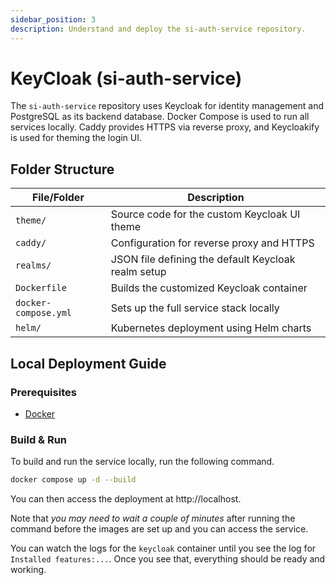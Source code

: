 ```yaml
---
sidebar_position: 3
description: Understand and deploy the si-auth-service repository.
---
```


# KeyCloak (si-auth-service)

The `si-auth-service` repository uses Keycloak for identity management and PostgreSQL as its backend database. Docker Compose is used to run all services locally. Caddy provides HTTPS via reverse proxy, and Keycloakify is used for theming the login UI.

## Folder Structure

| File/Folder           | Description                                                   |
|-----------------------|---------------------------------------------------------------|
| `theme/`              | Source code for the custom Keycloak UI theme                  |
| `caddy/`              | Configuration for reverse proxy and HTTPS                     |
| `realms/`             | JSON file defining the default Keycloak realm setup           |
| `Dockerfile`          | Builds the customized Keycloak container                      |
| `docker-compose.yml`  | Sets up the full service stack locally                        |
| `helm/`               | Kubernetes deployment using Helm charts                       |

## Local Deployment Guide

### Prerequisites

- [Docker](/docs//02-tools-and-technologies//03-docker/01-the-basics.md)

### Build & Run

To build and run the service locally, run the following command.

```bash
docker compose up -d --build
```

You can then access the deployment at http://localhost.

Note that *you may need to wait a couple of minutes* after running the command before the images are set up and you can access the service.

You can watch the logs for the `keycloak` container until you see the log for `Installed features:...`. Once you see that, everything should be ready and working.

